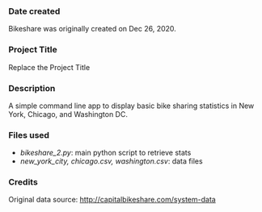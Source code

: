 ### Date created
Bikeshare was originally created on Dec 26, 2020.

### Project Title
Replace the Project Title

### Description
A simple command line app to display basic bike sharing statistics in New York, Chicago, and Washington DC.

### Files used
- *bikeshare_2.py*: main python script to retrieve stats
- *new_york_city, chicago.csv, washington.csv*: data files

### Credits
Original data source: http://capitalbikeshare.com/system-data